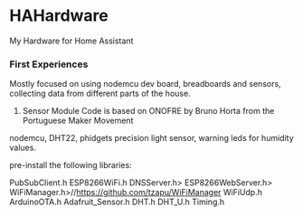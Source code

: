 # HAHardware
My Hardware for Home Assistant


### First Experiences

Mostly focused on using nodemcu dev board, breadboards and sensors, collecting data from different parts of the house.

1. Sensor Module
Code is based on ONOFRE by Bruno Horta from the Portuguese Maker Movement

nodemcu,
DHT22,
phidgets precision light sensor,
warning leds for humidity values.

pre-install the following libraries:

PubSubClient.h
ESP8266WiFi.h
DNSServer.h>
ESP8266WebServer.h>
WiFiManager.h>//https://github.com/tzapu/WiFiManager
WiFiUdp.h
ArduinoOTA.h
Adafruit_Sensor.h
DHT.h
DHT_U.h
Timing.h
